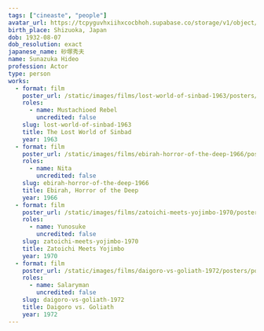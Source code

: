 ```yaml
---
tags: ["cineaste", "people"]
avatar_url: https://tcpyguvhxiihxcocbhoh.supabase.co/storage/v1/object/public/godzilla-cineaste-public/content/people/sunazuka-hideo/sunazuka-hideo.jpg
birth_place: Shizuoka, Japan
dob: 1932-08-07
dob_resolution: exact
japanese_name: 砂塚秀夫
name: Sunazuka Hideo
profession: Actor
type: person
works:
  - format: film
    poster_url: /static/images/films/lost-world-of-sinbad-1963/posters/poster.jpg
    roles:
      - name: Mustachioed Rebel
        uncredited: false
    slug: lost-world-of-sinbad-1963
    title: The Lost World of Sinbad
    year: 1963
  - format: film
    poster_url: /static/images/films/ebirah-horror-of-the-deep-1966/posters/poster.jpg
    roles:
      - name: Nita
        uncredited: false
    slug: ebirah-horror-of-the-deep-1966
    title: Ebirah, Horror of the Deep
    year: 1966
  - format: film
    poster_url: /static/images/films/zatoichi-meets-yojimbo-1970/posters/poster.jpg
    roles:
      - name: Yunosuke
        uncredited: false
    slug: zatoichi-meets-yojimbo-1970
    title: Zatoichi Meets Yojimbo
    year: 1970
  - format: film
    poster_url: /static/images/films/daigoro-vs-goliath-1972/posters/poster.jpg
    roles:
      - name: Salaryman
        uncredited: false
    slug: daigoro-vs-goliath-1972
    title: Daigoro vs. Goliath
    year: 1972
---
```

